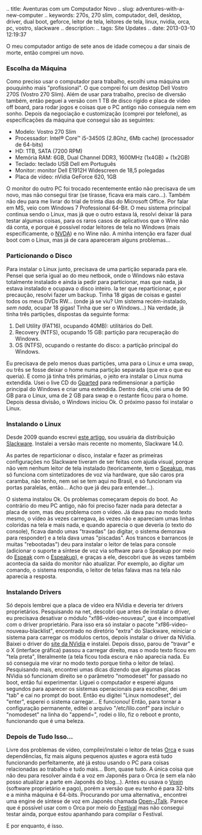 .. title: Aventuras com um Computador Novo
.. slug: adventures-with-a-new-computer
.. keywords: 270s, 270 slim, computador, dell, desktop, driver, dual boot, geforce, leitor de tela, leitores de tela, linux, nvidia, orca, pc, vostro, slackware
.. description: 
.. tags: Site Updates
.. date: 2013-03-10 12:19:37

O meu computador antigo de sete anos de idade começou a dar sinais de morte, então comprei um novo.

### Escolha da Máquina ###

Como preciso usar o computador para trabalho, escolhi uma máquina um pouquinho mais "profissional". O que comprei foi um desktop Dell Vostro 270S (Vostro 270 Slim). Além de usar para trabalho, preciso de diversão também, então peguei a versão com 1 TB de disco rígido e placa de vídeo off board, para rodar jogos e coisas que o PC antigo não conseguia nem em sonho. Depois da negociação e customização (comprei por telefone), as especificações da máquina que consegui são as seguintes: <!--more-->

* Modelo: Vostro 270 Slim
* Processador: Intel® Core™ i5-3450S (2.8Ghz, 6Mb cache) (processador de 64-bits)
* HD: 1TB, SATA (7200 RPM)
* Memória RAM: 6GB, Dual Channel DDR3, 1600MHz (1x4GB) + (1x2GB)
* Teclado: teclado USB Dell em Português
* Monitor: monitor Dell E1912H Widescreen de 18,5 polegadas
* Placa de vídeo: nVidia GeForce 620, 1GB

O monitor do outro PC foi trocado recentemente então não precisava de um novo, mas não consegui tirar (se tirasse, ficava era mais caro...). Também não deu para me livrar do trial de trinta dias do Microsoft Office. Por falar em MS, veio com Windows 7 Professional 64-Bit. O meu sistema principal continua sendo o Linux, mas já que o outro estava lá, resolvi deixar lá para testar algumas coisas, para os raros casos de aplicativos que o Wine não dá conta, e porque é possível rodar leitores de tela no Windows (mais especificamente, o [NVDA][nvdahp]) e no Wine não. A minha intenção era fazer dual boot com o Linux, mas já de cara apareceram alguns problemas...

### Particionando o Disco ###

Para instalar o Linux junto, precisava de uma partição separada para ele. Pensei que seria igual ao do meu netbook, onde o Windows não estava totalmente instalado e ainda ia pedir para
particionar, mas que nada, já estava instalado e ocupava o disco inteiro. Ia ter que reparticionar, e por precaução, resolvi fazer um backup. Tinha 18 gigas de coisas e gastei todos os meus DVDs RW... (onde já se viu? Um sistema recém-instalado, *sem nada*, ocupar 18 gigas! Tinha que ser o Windows...) Na verdade, já tinha três partições, dispostas da seguinte forma:

1. Dell Utility (FAT16), ocupando 40MB): utilitários do Dell.
2. Recovery (NTFS), ocupando 15 GB: partição para recuperação do Windows.
3. OS (NTFS), ocupando o restante do disco: a partição principal do Windows.

Eu precisava de pelo menos duas partições, uma para o Linux e uma swap, ou três se fosse deixar o home numa partição separada (que era o que eu queria). E como já tinha três primárias, o jeito era instalar o Linux numa extendida. Usei o live CD do [Gparted][gpartedhp] para redimensionar a partição principal do Windows e criar uma extendida. Dentro dela, criei uma de 90 GB para o
Linux, uma de 2 GB para swap e o restante ficou para o home. Depois dessa divisão, o Windows iniciou Ok. O próximo passo foi instalar o Linux.

### Instalando o Linux ###

Desde 2009 quando escrevi [este artigo][slackware-a11y], sou usuária da distribuição [Slackware][slackhp]. Instalei a versão mais recente no momento, Slackware 14.0.

As partes de reparticionar o disco, instalar e fazer as primeiras configurações no Slackware tiveram de ser feitas com ajuda visual, porque não vem nenhum leitor de tela instalado (teoricamente, tem o [Speakup][speakuphp], mas só funciona com sintetizadores de voz via hardware, que são caros pra caramba, não tenho, nem sei se tem aqui no Brasil, e só funcionam via portas paralelas, então... Acho que já deu para entender...).

O sistema instalou Ok. Os problemas começaram depois do boot. Ao contrário do meu PC antigo, não foi preciso fazer nada para detectar
a placa de som, mas deu problema com o vídeo. Já dava pau no modo texto mesmo, o vídeo às vezes carregava, às vezes não e apareciam umas linhas coloridas na tela e mais nada, e quando aparecia o que deveria (o texto do console), ficava dando umas "travadas" (ao digitar, o sistema demorava para responder) e a tela dava umas "piscadas". Aos trancos e barrancos (e muitas "rebootadas") deu para instalar o leitor de telas para console (adicionar o suporte a síntese de voz via software para o Speakup  por meio do [Espeak][espeakhp] com o [Espeakup][espeakuphp]), e graças a ele, descobri que às vezes também acontecia da saída do monitor não atualizar. Por exemplo, ao digitar um comando, o sistema respondia, o leitor de telas falava mas na tela não aparecia a resposta.

### Instalando Drivers ###

Só depois lembrei que a placa de vídeo era NVidia e deveria ter drivers proprietários. Pesquisando na net, descobri que antes de instalar o driver, eu precisava desativar o módulo "xf86-video-nouveau", que é incompatível com o driver proprietário. Para isso era só instalar o pacote "xf86-video-nouveau-blacklist", encontrado no diretório "extra" do Slackware, reiniciar o sistema para carregar os módulos certos, depois instalar o driver da NVidia. Baixei o driver do [site da NVidia][nvdl] e instalei. Depois disso, parou de "travar" e o X (interface gráfica) passou a carregar direito, mas o modo texto ficou em "tela preta", literalmente (a tela ficou toda escura e não aparecia nada. Eu só conseguia me virar no modo texto porque tinha o leitor de telas). Pesquisando mais, encontrei umas dicas dizendo que algumas placas NVidia só funcionam direito se o parâmetro "nomodeset" for passado no boot, então fui experimentar. Liguei o computador e esperei alguns segundos para aparecer os sistemas operacionais para escolher, dei um "tab" e caí no prompt do boot. Então eu digitei "Linux nomodeset", dei "enter", esperei o sistema carregar... E funcionou! Então, para tornar a configuração permanente, editei o arquivo "/etc/lilo.conf" para incluir o "nomodeset" na linha do "append=", rodei o lilo, fiz o reboot e pronto, funcionando que é uma beleza.

### Depois de Tudo Isso... ###

Livre dos problemas de vídeo, compilei/instalei o leitor de telas [Orca][orcahp] e suas dependências, fiz mais alguns pequenos ajustes e agora está tudo funcionando perfeitamente, até já estou usando o PC para coisas relacionadas ao trabalho e tudo mais... Bom, quase tudo. A única coisa que não deu para resolver ainda é a voz em Japonês para o Orca (e sem ela não posso atualizar a parte em Japonês do blog...). Antes eu usava o [Voxin][voxinhp] (software proprietário e pago), porém a versão que eu tenho é para 32-bits e a minha máquina é 64-bits. Procurando por uma alternativa,, encontrei uma engine de síntese de voz em Japonês chamada [Open-JTalk][openjtalkhp]. Parece que é possível usar com o Orca por meio do [Festival][festivalhp] mas não consegui testar ainda, porque estou apanhando para compilar o Festival.

E por enquanto, é isso.

[nvdahp]: http://www.nvda-project.org/
[gpartedhp]: http://gparted.sourceforge.net/
[slackware-a11y]: /pt/blog/how-i-started-using-linux
[slackhp]: http://www.slackware.com/
[speakuphp]: http://www.linux-speakup.org/
[espeakhp]: http://espeak.sourceforge.net/
[espeakuphp]: https://github.com/williamh/espeakup
[nvdl]: http://www.nvidia.com.br/Download/index.aspx
[orcahp]: http://live.gnome.org/Orca
[voxinhp]: http://voxin.oralux.net/
[openjtalkhp]: http://open-jtalk.sourceforge.net/
[festivalhp]: http://www.cstr.ed.ac.uk/projects/festival/

